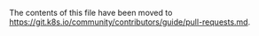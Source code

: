 The contents of this file have been moved to  https://git.k8s.io/community/contributors/guide/pull-requests.md.
 <!--
 This file is a placeholder to preserve links.  Please remove after 3 months or the release of kubernetes 1.10, whichever comes first.
 -->
